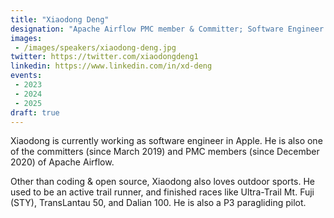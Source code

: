 ```yaml
---
title: "Xiaodong Deng"
designation: "Apache Airflow PMC member & Committer; Software Engineer at Apple"
images:
 - /images/speakers/xiaodong-deng.jpg
twitter: https://twitter.com/xiaodongdeng1
linkedin: https://www.linkedin.com/in/xd-deng
events:
 - 2023
 - 2024
 - 2025
draft: true
---
```


Xiaodong is currently working as software engineer in Apple. He is also one of the committers (since March 2019) and PMC members (since December 2020) of Apache Airflow.

Other than coding & open source, Xiaodong also loves outdoor sports. He used to be an active trail runner, and finished races like Ultra-Trail Mt. Fuji (STY), TransLantau 50, and Dalian 100. He is also a P3 paragliding pilot.